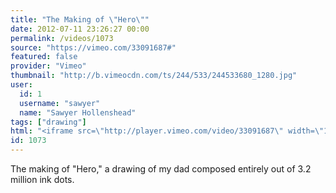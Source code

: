 ```yaml
---
title: "The Making of \"Hero\""
date: 2012-07-11 23:26:27 00:00
permalink: /videos/1073
source: "https://vimeo.com/33091687#"
featured: false
provider: "Vimeo"
thumbnail: "http://b.vimeocdn.com/ts/244/533/244533680_1280.jpg"
user:
  id: 1
  username: "sawyer"
  name: "Sawyer Hollenshead"
tags: ["drawing"]
html: "<iframe src=\"http://player.vimeo.com/video/33091687\" width=\"1280\" height=\"720\" frameborder=\"0\" webkitAllowFullScreen mozallowfullscreen allowFullScreen></iframe>"
id: 1073
---
```


The making of "Hero," a drawing of my dad composed entirely out of 3.2 million ink dots.